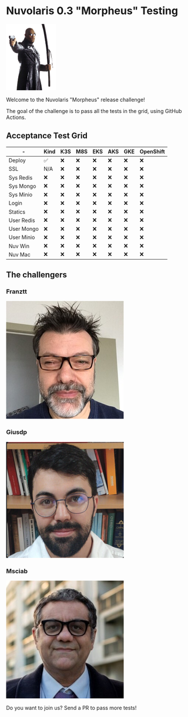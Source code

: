 # Nuvolaris 0.3 "Morpheus" Testing

<img height="180" src="morpheus.png">

Welcome to the Nuvolaris "Morpheus" release challenge! 

The goal of the challenge is to pass all the tests in the grid, using GitHub Actions.

## Acceptance Test Grid

|-|Kind|K3S|M8S|EKS|AKS|GKE|OpenShift|
|-|-|-|-|-|-|-|-|
|Deploy| ✅| ❌ | ❌ | ❌ | ❌ | ❌ | ❌ | ❌ | ❌ | ||❌ | ❌ | ❌ | ❌ 
|SSL| N/A | ❌ | ❌ | ❌ | ❌ | ❌ | ❌ | ❌ | ❌ | ||❌ | ❌ | ❌ | ❌ 
|Sys Redis| ❌| ❌ | ❌ | ❌ | ❌ | ❌ | ❌ | ❌ | ❌ | ||❌ | ❌ | ❌ | ❌ 
|Sys Mongo| ❌| ❌ | ❌ | ❌ | ❌ | ❌ | ❌ | ❌ | ❌ | ||❌ | ❌ | ❌ | ❌ 
|Sys Minio| ❌| ❌ | ❌ | ❌ | ❌ | ❌ | ❌ | ❌ | ❌ | ||❌ | ❌ | ❌ | ❌ 
|Login| ❌| ❌ | ❌ | ❌ | ❌ | ❌ | ❌ | ❌ | ❌ | ||❌ | ❌ | ❌ | ❌ 
|Statics| ❌| ❌ | ❌ | ❌ | ❌ | ❌ | ❌ | ❌ | ❌ | ||❌ | ❌ | ❌ | ❌ 
|User Redis| ❌| ❌ | ❌ | ❌ | ❌ | ❌ | ❌ | ❌ | ❌ | ||❌ | ❌ | ❌ | ❌ 
|User Mongo| ❌| ❌ | ❌ | ❌ | ❌ | ❌ | ❌ | ❌ | ❌ | ||❌ | ❌ | ❌ | ❌ 
|User Minio| ❌| ❌ | ❌ | ❌ | ❌ | ❌ | ❌ | ❌ | ❌ | ||❌ | ❌ | ❌ | ❌ 
|Nuv Win| ❌| ❌ | ❌ | ❌ | ❌ | ❌ | ❌ | ❌ | ❌ | ||❌ | ❌ | ❌ | ❌ 
|Nuv Mac| ❌| ❌ | ❌ | ❌ | ❌ | ❌ | ❌ | ❌ | ❌ | ||❌ | ❌ | ❌ | ❌ 

## The challengers

### Franztt

![](franztt.jpeg)

### Giusdp

![](giusdp.png)

### Msciab
![](msciab.jpg)

Do you want to join us? Send a PR to pass more tests!